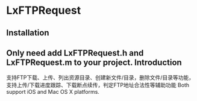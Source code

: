 LxFTPRequest
============
Installation
------------
Only need add LxFTPRequest.h and LxFTPRequest.m to your project.
Introduction
------------
支持FTP下载、上传、列出资源目录、创建新文件/目录，删除文件/目录等功能，
支持上传/下载进度跟踪、下载断点续传，判定FTP地址合法性等辅助功能
Both support iOS and Mac OS X platforms.
